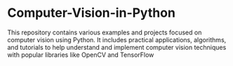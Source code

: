 # Computer-Vision-in-Python
This repository contains various examples and projects focused on computer vision using Python. It includes practical applications, algorithms, and tutorials to help understand and implement computer vision techniques with popular libraries like OpenCV and TensorFlow
